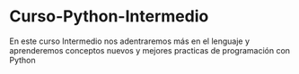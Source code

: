 # Curso-Python-Intermedio
En este curso Intermedio nos adentraremos más en el lenguaje y aprenderemos conceptos nuevos y mejores practicas de programación con Python

